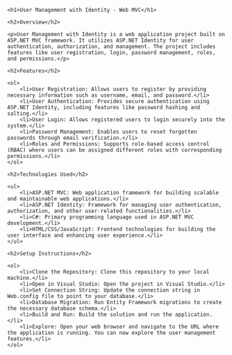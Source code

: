 
<!DOCTYPE html>
<html lang="en">
<head>
    <meta charset="UTF-8">
    <meta name="viewport" content="width=device-width, initial-scale=1.0">
    <title>User Management with Identity - Web MVC</title>
</head>
<body>

    <h1>User Management with Identity - Web MVC</h1>

    <h2>Overview</h2>

    <p>User Management with Identity is a web application project built on ASP.NET MVC framework. It utilizes ASP.NET Identity for user authentication, authorization, and management. The project includes features like user registration, login, password management, roles, and permissions.</p>

    <h2>Features</h2>

    <ol>
        <li>User Registration: Allows users to register by providing necessary information such as username, email, and password.</li>
        <li>User Authentication: Provides secure authentication using ASP.NET Identity, including features like password hashing and salting.</li>
        <li>User Login: Allows registered users to login securely into the system.</li>
        <li>Password Management: Enables users to reset forgotten passwords through email verification.</li>
        <li>Roles and Permissions: Supports role-based access control (RBAC) where users can be assigned different roles with corresponding permissions.</li>
    </ol>

    <h2>Technologies Used</h2>

    <ul>
        <li>ASP.NET MVC: Web application framework for building scalable and maintainable web applications.</li>
        <li>ASP.NET Identity: Framework for managing user authentication, authorization, and other user-related functionalities.</li>
        <li>C#: Primary programming language used in ASP.NET MVC development.</li>
        <li>HTML/CSS/JavaScript: Frontend technologies for building the user interface and enhancing user experience.</li>
    </ul>

    <h2>Setup Instructions</h2>

    <ol>
        <li>Clone the Repository: Clone this repository to your local machine.</li>
        <li>Open in Visual Studio: Open the project in Visual Studio.</li>
        <li>Set Connection String: Update the connection string in Web.config file to point to your database.</li>
        <li>Database Migration: Run Entity Framework migrations to create the necessary database schema.</li>
        <li>Build and Run: Build the solution and run the application.</li>
        <li>Explore: Open your web browser and navigate to the URL where the application is running. You can now explore the user management features.</li>
    </ol>
<!--
    <h2>Contributing</h2>

    <p>Contributions are welcome! If you want to contribute to this project, feel free to submit a pull request. Please ensure that your code follows the established coding conventions and that any new features or changes are well-documented.</p>

    <h2>License</h2>

    <p>This project is licensed under the MIT License. See the <a href="LICENSE">LICENSE</a> file for details.</p>

    <h2>Support</h2>

    <p>If you encounter any issues or have any questions, feel free to open an issue on the GitHub repository.</p>

    <h2>Acknowledgements</h2>

    <p>This project was inspired by the need for a robust user management system in web applications and built upon the foundation provided by ASP.NET MVC and Identity framework. Special thanks to the ASP.NET community for their valuable resources and support.</p>
!-->
</body>
</html>
